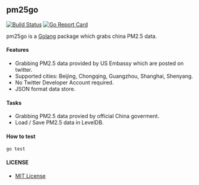 ## pm25go

[![Build Status](https://travis-ci.org/northbright/pm25go.svg?branch=master)](https://travis-ci.org/northbright/pm25go)
[![Go Report Card](https://goreportcard.com/badge/github.com/northbright/pm25go)](https://goreportcard.com/report/github.com/northbright/pm25go)

pm25go is a [Golang](http://golang.org) package which grabs china PM2.5 data.

#### Features
* Grabbing PM2.5 data provided by US Embassy which are posted on twitter.
* Supported cities: Beijing, Chongqing, Guangzhou, Shanghai, Shenyang.
* No Twitter Developer Account required.
* JSON format data store.

#### Tasks
* Grabbing PM2.5 data provied by official China goverment.
* Load / Save PM2.5 data in LevelDB.

#### How to test

    go test

#### LICENSE
* [MIT License](LICENSE)
